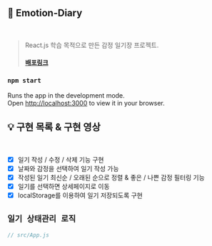 ## 📒 Emotion-Diary

<br />

> React.js 학습 목적으로 만든 감정 일기장 프로젝트.
> #### [배포링크](https://wh-emotion-diary-project.web.app/)

### `npm start`

Runs the app in the development mode.\
Open [http://localhost:3000](http://localhost:3000) to view it in your browser.

## 💡 구현 목록 & 구현 영상

<br />

- [x] 일기 작성 / 수정 / 삭제 기능 구현
- [x] 날짜와 감정을 선택하여 일기 작성 가능
- [x] 작성된 일기 최신순 / 오래된 순으로 정렬 & 좋은 / 나쁜 감정 필터링 기능
- [x] 일기를 선택하면 상세페이지로 이동
- [x] localStorage를 이용하여 일기 저장되도록 구현

## `일기 상태관리 로직`

```javascript
// src/App.js
```

